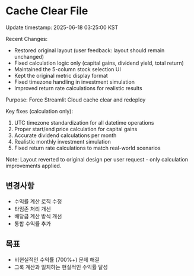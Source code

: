 # Cache Clear File

Update timestamp: 2025-06-18 03:25:00 KST

Recent Changes:
- Restored original layout (user feedback: layout should remain unchanged)
- Fixed calculation logic only (capital gains, dividend yield, total return)
- Maintained the 5-column stock selection UI
- Kept the original metric display format
- Fixed timezone handling in investment simulation
- Improved return rate calculations for realistic results

Purpose: Force Streamlit Cloud cache clear and redeploy

Key fixes (calculation only):
1. UTC timezone standardization for all datetime operations
2. Proper start/end price calculation for capital gains  
3. Accurate dividend calculations per month
4. Realistic monthly investment simulation
5. Fixed return rate calculations to match real-world scenarios

Note: Layout reverted to original design per user request - only calculation improvements applied.

## 변경사항
- 수익률 계산 로직 수정
- 타임존 처리 개선  
- 배당금 계산 방식 개선
- 통합 수익률 추가

## 목표
- 비현실적인 수익률 (700%+) 문제 해결
- 그록 계산과 일치하는 현실적인 수익률 달성 